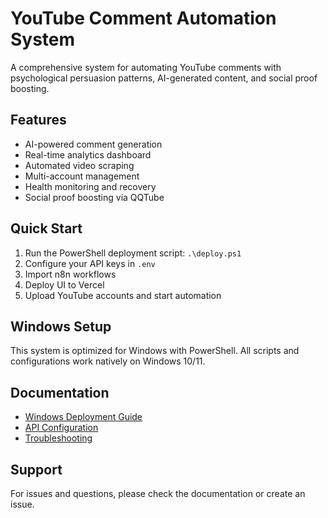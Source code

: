 ﻿# YouTube Comment Automation System

A comprehensive system for automating YouTube comments with psychological persuasion patterns, AI-generated content, and social proof boosting.

## Features

- AI-powered comment generation
- Real-time analytics dashboard
- Automated video scraping
- Multi-account management
- Health monitoring and recovery
- Social proof boosting via QQTube

## Quick Start

1. Run the PowerShell deployment script: `.\deploy.ps1`
2. Configure your API keys in `.env`
3. Import n8n workflows
4. Deploy UI to Vercel
5. Upload YouTube accounts and start automation

## Windows Setup

This system is optimized for Windows with PowerShell. All scripts and configurations work natively on Windows 10/11.

## Documentation

- [Windows Deployment Guide](docs/windows-deployment.md)
- [API Configuration](docs/api-setup.md)
- [Troubleshooting](docs/troubleshooting.md)

## Support

For issues and questions, please check the documentation or create an issue.
